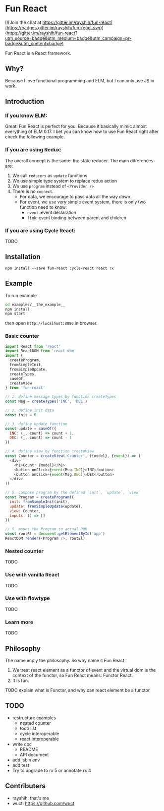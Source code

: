 # Fun React

[![Join the chat at https://gitter.im/rayshih/fun-react](https://badges.gitter.im/rayshih/fun-react.svg)](https://gitter.im/rayshih/fun-react?utm_source=badge&utm_medium=badge&utm_campaign=pr-badge&utm_content=badge)

Fun React is a React framework.

## Why?

Because I love functional programming and ELM, but I can only use JS in work.

## Introduction

### If you know ELM:

Great! Fun React is perfect for you. Because it basically mimic almost everything of ELM 0.17. I bet you can know how to use Fun React right after check the following example.

### If you are using Redux:

The overall concept is the same: the state reducer. The main differences are:

1. We call `reducers` as `update` functions
2. We use simple type system to replace redux action
3. We use `program` instead of `<Provider />`
4. There is no `connect`.
	- For data, we encourage to pass data all the way down.
	- For event, we use very simple event system, there is only two function need to know:
		- `event`: event declaration
		- `link`: event binding between parent and children

### If you are using Cycle React:

TODO

## Installation

```
npm install --save fun-react cycle-react react rx
```

## Example

To run example

```bash
cd examples/__the_example__
npm install
npm start
```

then open `http://localhost:8080` in browser.

### Basic counter

```javascript
import React from 'react'
import ReactDOM from 'react-dom'
import {
  createProgram,
  fromSimpleInit,
  fromSimpleUpdate,
  createTypes,
  caseOf,
  createView
} from 'fun-react'

// 1. define message types by function createTypes
const Msg = createTypes('INC', 'DEC')

// 2. define init data
const init = 0

// 3. define update function
const update = caseOf({
  INC: (_, count) => count + 1,
  DEC: (_, count) => count - 1
})

// 4. define view by function createView
const Counter = createView('Counter', ({model}, {event}) => (
  <div>
    <h1>Count: {model}</h1>
    <button onClick={event(Msg.INC)}>INC</button>
    <button onClick={event(Msg.DEC)}>DEC</button>
  </div>
))

// 5. compose program by the defined `init`, `update`, `view`
const Program = createProgram({
  init: fromSimpleInit(init),
  update: fromSimpleUpdate(update),
  view: Counter,
  inputs: () => []
})

// 6. mount the Program to actual DOM
const rootEl = document.getElementById('app')
ReactDOM.render(<Program />, rootEl)
```

### Nested counter

TODO

### Use with vanilla React

TODO

### Use with flowtype

TODO

### Learn more

TODO

## Philosophy

The name imply the philosophy. So why name it Fun React:

1. We treat react element as a functor of event and the virtual dom is the context of the functor, so Fun React means: Functor React.
2. It is fun.

TODO explain what is Functor, and why can react element be a functor

## TODO

- restructure examples
	- nested counter
	- todo list
	- cycle interoperable
	- react interoperable
- write doc
	- README
	- API document
- add jsbin env
- add test
- Try to upgrade to rx 5 or annotate rx 4

## Contributers

- rayshih: that's me
- wuct: <https://github.com/wuct>
